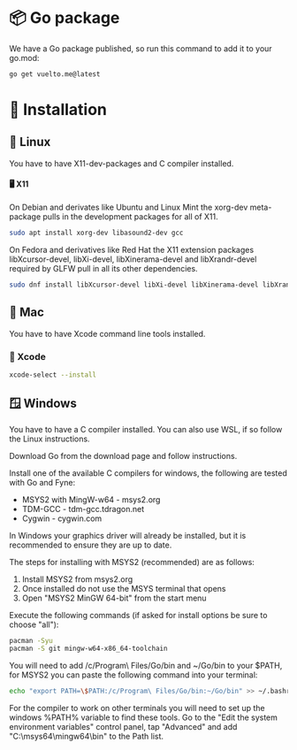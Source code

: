 # 📦 Go package
We have a Go package published, so run this command to add it to your go.mod:
```bash
go get vuelto.me@latest
```

# 🔧 Installation

## 🐧 Linux
You have to have X11-dev-packages and C compiler installed.

#### 🖥️ X11
On Debian and derivates like Ubuntu and Linux Mint the xorg-dev meta-package pulls in the development packages for all of X11.
```bash
sudo apt install xorg-dev libasound2-dev gcc
```

On Fedora and derivatives like Red Hat the X11 extension packages libXcursor-devel, libXi-devel, libXinerama-devel and libXrandr-devel required by GLFW pull in all its other dependencies.
```bash
sudo dnf install libXcursor-devel libXi-devel libXinerama-devel libXrandr-devel alsa-lib-devel gcc
```

## 🍎 Mac
You have to have Xcode command line tools installed.
### 📝 Xcode
```bash
xcode-select --install
```

## 🪟 Windows
You have to have a C compiler installed. You can also use WSL, if so follow the Linux instructions.


Download Go from the download page and follow instructions. 

Install one of the available C compilers for windows, the following are tested with Go and Fyne:
- MSYS2 with MingW-w64 - msys2.org
- TDM-GCC - tdm-gcc.tdragon.net
- Cygwin - cygwin.com

In Windows your graphics driver will already be installed, but it is recommended to ensure they are up to date.

The steps for installing with MSYS2 (recommended) are as follows:

1. Install MSYS2 from msys2.org
2. Once installed do not use the MSYS terminal that opens
3. Open "MSYS2 MinGW 64-bit" from the start menu

Execute the following commands (if asked for install options be sure to choose "all"):
```bash
pacman -Syu
pacman -S git mingw-w64-x86_64-toolchain
```

You will need to add /c/Program\ Files/Go/bin and ~/Go/bin to your $PATH, for MSYS2 you can paste the following command into your terminal:
```bash
echo "export PATH=\$PATH:/c/Program\ Files/Go/bin:~/Go/bin" >> ~/.bashrc
```
For the compiler to work on other terminals you will need to set up the windows %PATH% variable to find these tools. Go to the "Edit the system environment variables" control panel, tap "Advanced" and add "C:\msys64\mingw64\bin" to the Path list.


